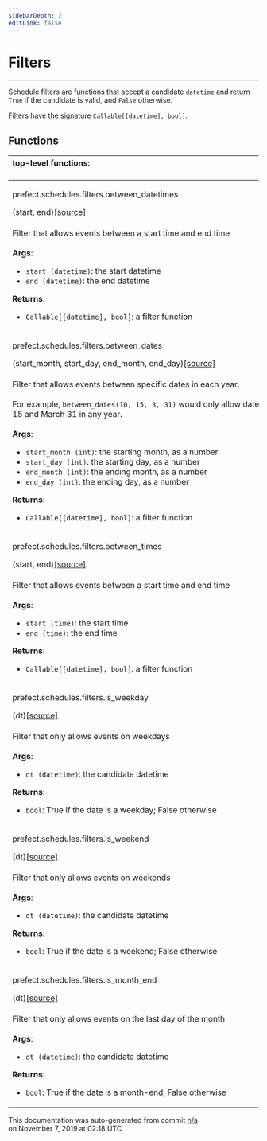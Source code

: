 ```yaml
---
sidebarDepth: 2
editLink: false
---
```

# Filters
---
Schedule filters are functions that accept a candidate `datetime` and return `True` if
the candidate is valid, and `False` otherwise.

Filters have the signature `Callable[[datetime], bool]`.

## Functions
|top-level functions: &nbsp;&nbsp;&nbsp;&nbsp;&nbsp;&nbsp;&nbsp;&nbsp;&nbsp;&nbsp;&nbsp;&nbsp;&nbsp;&nbsp;&nbsp;&nbsp;&nbsp;&nbsp;&nbsp;&nbsp;&nbsp;&nbsp;&nbsp;&nbsp;&nbsp;&nbsp;&nbsp;&nbsp;&nbsp;&nbsp;&nbsp;&nbsp;&nbsp;&nbsp;&nbsp;&nbsp;&nbsp;&nbsp;&nbsp;&nbsp;&nbsp;&nbsp;&nbsp;&nbsp;&nbsp;&nbsp;&nbsp;&nbsp;&nbsp;&nbsp;&nbsp;&nbsp;&nbsp;&nbsp;&nbsp;&nbsp;&nbsp;&nbsp;&nbsp;&nbsp;&nbsp;&nbsp;&nbsp;&nbsp;&nbsp;&nbsp;&nbsp;&nbsp;&nbsp;&nbsp;&nbsp;&nbsp;&nbsp;&nbsp;&nbsp;&nbsp;&nbsp;&nbsp;&nbsp;&nbsp;&nbsp;&nbsp;&nbsp;&nbsp;&nbsp;&nbsp;&nbsp;&nbsp;&nbsp;&nbsp;&nbsp;&nbsp;&nbsp;&nbsp;&nbsp;&nbsp;&nbsp;&nbsp;&nbsp;&nbsp;&nbsp;&nbsp;&nbsp;&nbsp;&nbsp;&nbsp;&nbsp;&nbsp;&nbsp;&nbsp;&nbsp;&nbsp;&nbsp;&nbsp;&nbsp;&nbsp;&nbsp;&nbsp;&nbsp;&nbsp;&nbsp;&nbsp;&nbsp;&nbsp;&nbsp;&nbsp;&nbsp;&nbsp;&nbsp;&nbsp;&nbsp;&nbsp;&nbsp;&nbsp;&nbsp;&nbsp;&nbsp;&nbsp;&nbsp;&nbsp;&nbsp;&nbsp;&nbsp;&nbsp;&nbsp;&nbsp;&nbsp;&nbsp;&nbsp;&nbsp;|
|:----|
 | <div class='method-sig' id='prefect-schedules-filters-between-datetimes'><p class="prefect-class">prefect.schedules.filters.between_datetimes</p>(start, end)<span class="source"><a href="https://github.com/PrefectHQ/prefect/blob/master/src/prefect/schedules/filters.py#L14">[source]</a></span></div>
<p class="methods">Filter that allows events between a start time and end time<br><br>**Args**:     <ul class="args"><li class="args">`start (datetime)`: the start datetime     </li><li class="args">`end (datetime)`: the end datetime</li></ul>**Returns**:     <ul class="args"><li class="args">`Callable[[datetime], bool]`: a filter function</li></ul></p>|
 | <div class='method-sig' id='prefect-schedules-filters-between-dates'><p class="prefect-class">prefect.schedules.filters.between_dates</p>(start_month, start_day, end_month, end_day)<span class="source"><a href="https://github.com/PrefectHQ/prefect/blob/master/src/prefect/schedules/filters.py#L32">[source]</a></span></div>
<p class="methods">Filter that allows events between specific dates in each year.<br><br>For example, `between_dates(10, 15, 3, 31)` would only allow dates between October 15 and March 31 in any year.<br><br>**Args**:     <ul class="args"><li class="args">`start_month (int)`: the starting month, as a number     </li><li class="args">`start_day (int)`: the starting day, as a number     </li><li class="args">`end_month (int)`: the ending month, as a number     </li><li class="args">`end_day (int)`: the ending day, as a number</li></ul>**Returns**:     <ul class="args"><li class="args">`Callable[[datetime], bool]`: a filter function</li></ul></p>|
 | <div class='method-sig' id='prefect-schedules-filters-between-times'><p class="prefect-class">prefect.schedules.filters.between_times</p>(start, end)<span class="source"><a href="https://github.com/PrefectHQ/prefect/blob/master/src/prefect/schedules/filters.py#L64">[source]</a></span></div>
<p class="methods">Filter that allows events between a start time and end time<br><br>**Args**:     <ul class="args"><li class="args">`start (time)`: the start time     </li><li class="args">`end (time)`: the end time</li></ul>**Returns**:     <ul class="args"><li class="args">`Callable[[datetime], bool]`: a filter function</li></ul></p>|
 | <div class='method-sig' id='prefect-schedules-filters-is-weekday'><p class="prefect-class">prefect.schedules.filters.is_weekday</p>(dt)<span class="source"><a href="https://github.com/PrefectHQ/prefect/blob/master/src/prefect/schedules/filters.py#L88">[source]</a></span></div>
<p class="methods">Filter that only allows events on weekdays<br><br>**Args**:     <ul class="args"><li class="args">`dt (datetime)`: the candidate datetime</li></ul>**Returns**:     <ul class="args"><li class="args">`bool`: True if the date is a weekday; False otherwise</li></ul></p>|
 | <div class='method-sig' id='prefect-schedules-filters-is-weekend'><p class="prefect-class">prefect.schedules.filters.is_weekend</p>(dt)<span class="source"><a href="https://github.com/PrefectHQ/prefect/blob/master/src/prefect/schedules/filters.py#L115">[source]</a></span></div>
<p class="methods">Filter that only allows events on weekends<br><br>**Args**:     <ul class="args"><li class="args">`dt (datetime)`: the candidate datetime</li></ul>**Returns**:     <ul class="args"><li class="args">`bool`: True if the date is a weekend; False otherwise</li></ul></p>|
 | <div class='method-sig' id='prefect-schedules-filters-is-month-end'><p class="prefect-class">prefect.schedules.filters.is_month_end</p>(dt)<span class="source"><a href="https://github.com/PrefectHQ/prefect/blob/master/src/prefect/schedules/filters.py#L101">[source]</a></span></div>
<p class="methods">Filter that only allows events on the last day of the month<br><br>**Args**:     <ul class="args"><li class="args">`dt (datetime)`: the candidate datetime</li></ul>**Returns**:     <ul class="args"><li class="args">`bool`: True if the date is a month-end; False otherwise</li></ul></p>|

<p class="auto-gen">This documentation was auto-generated from commit <a href='https://github.com/PrefectHQ/prefect/commit/n/a'>n/a</a> </br>on November 7, 2019 at 02:18 UTC</p>